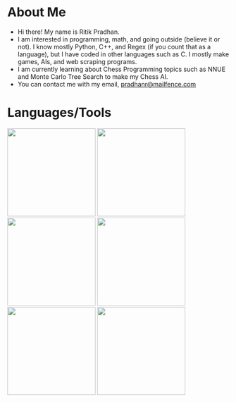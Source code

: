 # About Me
* Hi there! My name is Ritik Pradhan.
* I am interested in programming, math, and going outside (believe it or not). I know mostly Python, C++, and Regex (if you count that as a language), but I have coded in other languages such as C. I mostly make games, AIs, and web scraping programs.
* I am currently learning about Chess Programming topics such as NNUE and Monte Carlo Tree Search to make my Chess AI.
* You can contact me with my email, pradhanr@mailfence.com

# Languages/Tools
<div>
<img width="200px" src="https://cdn.jsdelivr.net/gh/devicons/devicon@latest/icons/python/python-original.svg" />
<img width="200px" src="https://cdn.jsdelivr.net/gh/devicons/devicon@latest/icons/cplusplus/cplusplus-original.svg" />
<img width="200px" src="https://cdn.jsdelivr.net/gh/devicons/devicon@latest/icons/c/c-original.svg" />
<img width="200px" src="https://cdn.jsdelivr.net/gh/devicons/devicon@latest/icons/linux/linux-original.svg" />
<img width="200px" src="https://cdn.jsdelivr.net/gh/devicons/devicon@latest/icons/pytorch/pytorch-plain-wordmark.svg" />
<img width="200px" src="https://cdn.jsdelivr.net/gh/devicons/devicon@latest/icons/pandas/pandas-original-wordmark.svg" />
</div>
